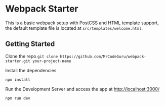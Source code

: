 # Webpack Starter
This is a basic webpack setup with PostCSS and HTML template support, the default template file
is located at `src/templates/welcome.html`.

## Getting Started
Clone the repo
`git clone https://github.com/MrCodeGuru/webpack-starter.git your-project-name`

Install the dependencies

```npm install```

Run the Development Server and access the app at [http://localhost:3000/](http://localhost:3000/)

```npm run dev```

